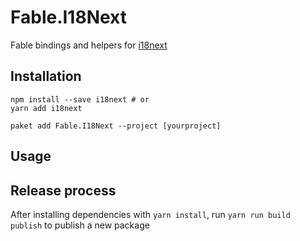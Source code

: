 # Fable.I18Next

Fable bindings and helpers for [i18next](https://www.i18next.com/)

## Installation

```
npm install --save i18next # or
yarn add i18next

paket add Fable.I18Next --project [yourproject]
```

## Usage

## Release process

After installing dependencies with `yarn install`, run `yarn run build publish` to publish a new package
